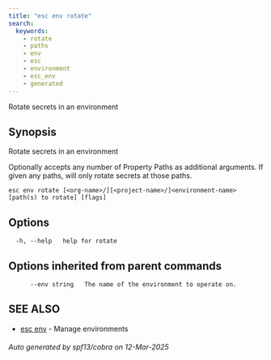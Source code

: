 ```yaml
---
title: "esc env rotate"
search:
  keywords:
    - rotate
    - paths
    - env
    - esc
    - environment
    - esc_env
    - generated
---
```


Rotate secrets in an environment

## Synopsis

Rotate secrets in an environment

Optionally accepts any number of Property Paths as additional arguments. If given any paths, will only rotate secrets at those paths.


```
esc env rotate [<org-name>/][<project-name>/]<environment-name> [path(s) to rotate] [flags]
```

## Options

```
  -h, --help   help for rotate
```

## Options inherited from parent commands

```
      --env string   The name of the environment to operate on.
```

## SEE ALSO

* [esc env](/docs/esc/cli/commands/esc_env/)	 - Manage environments

###### Auto generated by spf13/cobra on 12-Mar-2025
